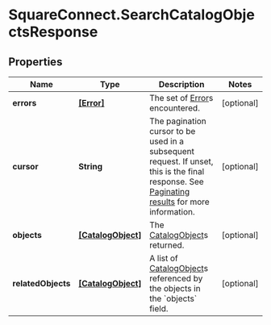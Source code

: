 # SquareConnect.SearchCatalogObjectsResponse

## Properties
Name | Type | Description | Notes
------------ | ------------- | ------------- | -------------
**errors** | [**[Error]**](Error.md) | The set of [Error](#type-error)s encountered. | [optional] 
**cursor** | **String** | The pagination cursor to be used in a subsequent request. If unset, this is the final response. See [Paginating results](#paginatingresults) for more information. | [optional] 
**objects** | [**[CatalogObject]**](CatalogObject.md) | The [CatalogObject](#type-catalogobject)s returned. | [optional] 
**relatedObjects** | [**[CatalogObject]**](CatalogObject.md) | A list of [CatalogObject](#type-catalogobject)s referenced by the objects in the &#x60;objects&#x60; field. | [optional] 


